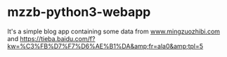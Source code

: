 # mzzb-python3-webapp
It's a simple blog app containing some data from www.mingzuozhibi.com and https://tieba.baidu.com/f?kw=%C3%FB%D7%F7%D6%AE%B1%DA&amp;fr=ala0&amp;tpl=5
